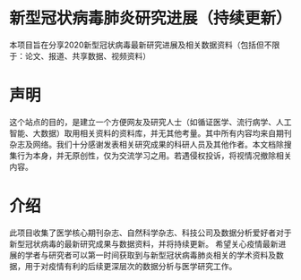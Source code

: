 # 新型冠状病毒肺炎研究进展（持续更新）
本项目旨在分享2020新型冠状病毒最新研究进展及相关数据资料（包括但不限于：论文、报道、共享数据、视频资料）
# 声明
这个站点的目的，是建立一个方便网友及研究人士（如循证医学、流行病学、人工智能、大数据）取用相关资料的资料库，并无其他考量。其中所有内容均来自期刊杂志及网络。我们十分感谢发表相关研究成果的科研人员及其他作者。本文档除搜集行为本身，并无原创性，仅为交流学习之用。若遇侵权投诉，将视情况撤除相关内容。
# 介绍
此项目收集了医学核心期刊杂志、自然科学杂志、科技公司及数据分析爱好者对于新型冠状病毒的最新研究成果与数据资料，并将持续更新。
希望关心疫情最新进展的学者与研究者可以第一时间获取到与新型冠状病毒肺炎相关的学术资料及数据，用于对疫情有利的后续更深层次的数据分析与医学研究工作。
